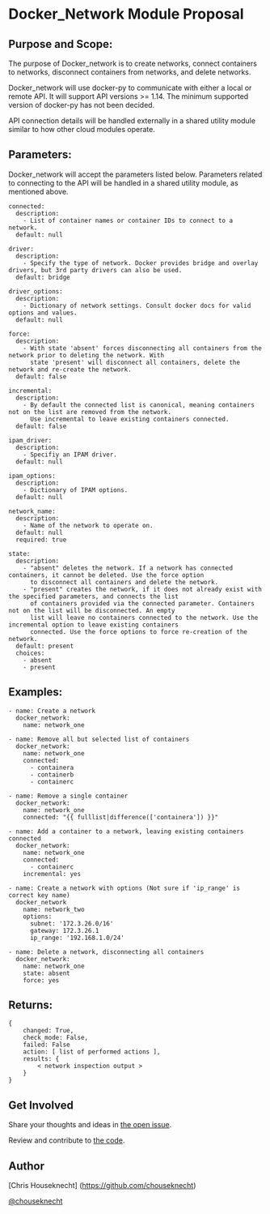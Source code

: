 # Docker_Network Module Proposal

## Purpose and Scope:

The purpose of Docker_network is to create networks, connect containers to networks, disconnect containers from 
networks, and delete networks.

Docker_network will use docker-py to communicate with either a local or remote API. It will support API
versions >= 1.14. The minimum supported version of docker-py has not been decided.

API connection details will be handled externally in a shared utility module similar to
how other cloud modules operate.

## Parameters:

Docker_network will accept the parameters listed below. Parameters related to connecting to the API will be handled in 
a shared utility module, as mentioned above.

```
connected:
  description:
    - List of container names or container IDs to connect to a network.
  default: null

driver:
  description:
    - Specify the type of network. Docker provides bridge and overlay drivers, but 3rd party drivers can also be used.
  default: bridge

driver_options:
  description:
    - Dictionary of network settings. Consult docker docs for valid options and values.
  default: null

force:
  description:
    - With state 'absent' forces disconnecting all containers from the network prior to deleting the network. With
      state 'present' will disconnect all containers, delete the network and re-create the network.
  default: false

incremental:
  description:
    - By default the connected list is canonical, meaning containers not on the list are removed from the network.
      Use incremental to leave existing containers connected.
  default: false

ipam_driver:
  description:
    - Specifiy an IPAM driver.
  default: null 

ipam_options:
  description:
    - Dictionary of IPAM options.  
  default: null

network_name:
  description:
    - Name of the network to operate on.
  default: null
  required: true
    
state:
  description:
    - "absent" deletes the network. If a network has connected containers, it cannot be deleted. Use the force option
      to disconnect all containers and delete the network.
    - "present" creates the network, if it does not already exist with the specified parameters, and connects the list
      of containers provided via the connected parameter. Containers not on the list will be disconnected. An empty
      list will leave no containers connected to the network. Use the incremental option to leave existing containers
      connected. Use the force options to force re-creation of the network.
  default: present
  choices:
    - absent
    - present
```


## Examples:

```
- name: Create a network
  docker_network:
    name: network_one

- name: Remove all but selected list of containers
  docker_network:
    name: network_one
    connected:
      - containera
      - containerb
      - containerc

- name: Remove a single container
  docker_network:
    name: network_one
    connected: "{{ fulllist|difference(['containera']) }}"
       
- name: Add a container to a network, leaving existing containers connected
  docker_network:
    name: network_one
    connected:
      - containerc
    incremental: yes
   
- name: Create a network with options (Not sure if 'ip_range' is correct key name)
  docker_network
    name: network_two
    options:
      subnet: '172.3.26.0/16'
      gateway: 172.3.26.1
      ip_range: '192.168.1.0/24'

- name: Delete a network, disconnecting all containers
  docker_network:
    name: network_one
    state: absent
    force: yes      
```

## Returns:

```
{
    changed: True,
    check_mode: False,
    failed: False
    action: [ list of performed actions ], 
    results: {
        < network inspection output >
    }
}
```


## Get Involved

Share your thoughts and ideas in [the open issue](https://github.com/ansible/proposals/issues/1).

Review and contribute to [the code](https://github.com/ansible/docker).

## Author

[Chris Houseknecht] (https://github.com/chouseknecht)

[@chouseknecht](https://twitter.com/chouseknecht)
